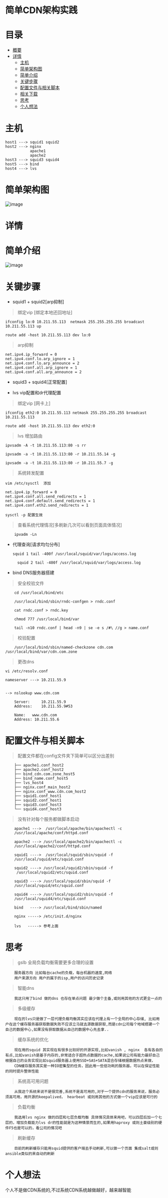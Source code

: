 简单CDN架构实践
==========


目录
=================

* [概要](#简单CDN架构实践)
* [详情](#详情)
	* [主机](#主机)
	* [简单架构图](#简单架构图)
	* [简单介绍](#简单介绍)	
	* [关键步骤](#关键步骤)
	* [配置文件与相关脚本](#配置文件与相关脚本)
	* [相关下载](#相关下载)
	* [思考](#思考)
	* [个人想法](#个人想法)


主机
==========

    host1 ---> squid1 squid2 
    host2 ---> nginx
               apache1 
               apache2  
    host3 ---> squid3 squid4
    host5 ---> bind 
    host4 ---> lvs 


简单架构图
==========

![image](https://github.com/kobehaha/B2B-Bussiness-System-plugin/blob/master/image/cdn2.png)

详情
==========



简单介绍
==========

![image](https://github.com/kobehaha/B2B-Bussiness-System-plugin/blob/master/image/cdn_show.png)


关键步骤
==========


* squid1 + squid2[arp抑制]

> 绑定vip [绑定本地还回地址]
	
	ifconfig lo:0 10.211.55.113  netmask 255.255.255.255 broadcast 10.211.55.113 up
	
	route add -host 10.211.55.113 dev lo:0
	
> arp抑制
	
	net.ipv4.ip_forward = 0
	net.ipv4.conf.lo.arp_ignore = 1
	net.ipv4.conf.lo.arp_announce = 2
	net.ipv4.conf.all.arp_ignore = 1
	net.ipv4.conf.all.arp_announce = 2

* squid3 + squid4[正常配置]



* lvs vip配置和dr代理配置

> 绑定vip [网卡上]
	
	ifconfig eth2:0 10.211.55.113 netmask 255.255.255.255 broadcast 10.211.55.113
	
	route add -host 10.211.55.113 dev eth2:0
	
> lvs 增加路由

	ipvsadm -A -t 10.211.55.113:80 -s rr
	
	ipvsadm -a -t 10.211.55.113:80 -r 10.211.55.14 -g
	
	ipvsadm -a -t 10.211.55.113:80 -r 10.211.55.7 -g

> 系统转发配置
 
    vim /etc/sysctl  添加
	
	net.ipv4.ip_forward = 0
	net.ipv4.conf.all.send_redirects = 1
	net.ipv4.conf.default.send_redirects = 1
	net.ipv4.conf.eth2.send_redirects = 1
	
	sysctl -p 配置生效
	
> 查看系统代理情况[多刷新几次可以看到页面具体情况]
	
	    ipvadm -Ln 
	
	
* 代理查询[请求均匀分布]

      squid 1 tail -400f /usr/local/squid/var/logs/access.log
	
	    squid 2 tail -400f /usr/local/squid/var/logs/access.log
	
	
* bind DNS服务器搭建


> 安全校验文件
	
		cd /usr/local/bind/etc 
		
		/usr/local/bind/sbin/rndc-confgen > rndc.conf
		
		cat rndc.conf > rndc.key
		
		chmod 777 /usr/local/bind/var
		
		tail -n10 rndc.conf | head -n9 | se -e s /#\ //g > name.conf
		
		
		
> 校验配置
		
		/usr/local/bind/sbin/named-checkzone cdn.com /usr/local/bind/var/cdn.com.zone

> 更改dns 
	
	vi /etc/resolv.conf
	
	nameserver ---> 10.211.55.9
	
	
	--> nslookup www.cdn.com
	
		Server:		10.211.55.9
		Address:	10.211.55.9#53

		Name:	www.cdn.com
		Address: 10.211.55.6

	
	
配置文件与相关脚本
==========
    
   > 配置文件都在config文件夹下简单可以区分出差别
    
        ├── apache1.conf_host2
        ├── apache2.conf_host2
        ├── bind_cdn.com.zone_host5
        ├── bind_name.conf_host5
        ├── lvs_host4
        ├── nginx.conf_main_host2
        ├── nginx.conf_www.cdn.com_host2
        ├── squid1.conf_host1
        ├── squid2.conf_host1
        ├── squid3.conf_host3
        └── squid4.conf_host3

    
   > 没有针对每个服务都做脚本启动
   
        apache1 --->  /usr/local/apache/bin/apachectl -c 
        /usr/local/apache/conf/httpd.conf
        
        apache2 ---> /usr/local/apache2/bin/apachectl -c 
        /usr/local/apache2/conf/httpd.conf
        
        squid1 ---->  /usr/local/squid/sbin/squid -f 
        /usr/local/squid/etc/squid.conf
        
        squid2 ----> /usr/local/squid2/sbin/squid -f
         /usr/local/squid2/etc/squid.conf
        
        squid3 ----> /usr/local/squid/sbin/squid -f 
        /usr/local/squid/etc/squid.conf
        
        squid4 ----> /usr/local/squid2/sbin/squid -f 
        /usr/local/squid4/etc/squid.conf
        
        bind   ----> /usr/local/bind/sbin/named
        
        nginx -----> /etc/init.d/nginx
        
        lvs   -----> 参考上面
        
        


思考
==========

> gslb 全局负载均衡需要更多合理的设置

		服务器方向 比如每台cache的负载，每台机器的速度,网络
		用户来源方向 用户的属于的isp,用户的访问历史记录

> 智能dns 
		
		我这只用了bind 做的dns 也存在单点问题 最少做个主备,或则用其他的方式更全一点的
		
> 多级缓存
			
		现在的lvs只是做了一层代理负载均衡其实应该在代理上有一个全局的中心存储, 比如用户在这个缓存服务器获取数据失败不应该立马就去源数据获取,而是cdn公司每个地域搭建一个自己的数据中心,如果没有获取数据从自己的数据中心先去拿..
		
> 缓存系统的优化

		现在用的squid 其实现在有很多比较好的开源实现,比如vanish , nginx  各有各自的有点,比如vanish是基于内存的,非常适合于超热点数据的cache,如果说公司有能力最好自己根据自己的业务实现比如squid服务器上使用SSD+SAS+SATA混合存储根据数据热点来做，
		CDN缓存服务其实是一种IO密集型的任务，因此用一些低功耗的服务器，可以在保证性能的同时提升整体性能


> 系统高可用问题
		
		从我这个系统来说不是很完善,系统不是高可用的,对于一个提供cdn的服务来说，服务必须高可用，用开源的keepalived， hearbeat 或则用其他的方式做一个vip应该是可行的

> 负载均衡

		我选用lvs nginx 做的四层和七层负载均衡 具体情况具体来用吧，可以四层后加一个七层的，增加负载能力lvs dr的性能就是为这种情景而生的,如果用haproxy 或则土豪级别的硬件F5也是可以的，看公司的情况吧

> 刷新缓存
		
		目前的刷新缓存只能用squid提供的客户端去手动刷新,可以做一个页面 集成salt或则ansible类似的来自动的刷新
		
		
	
个人想法	
==========

个人不是做CDN系统的,不过系统CDN系统越做越好，越来越智能
